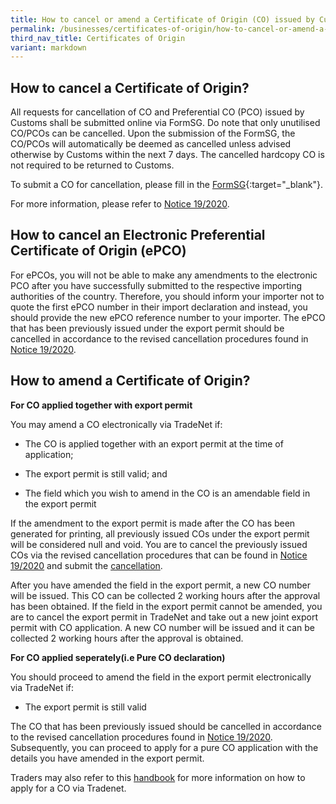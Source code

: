 ```yaml
---
title: How to cancel or amend a Certificate of Origin (CO) issued by Customs
permalink: /businesses/certificates-of-origin/how-to-cancel-or-amend-a-co/
third_nav_title: Certificates of Origin
variant: markdown
---
```

## How to cancel a Certificate of Origin?

All requests for cancellation of CO and Preferential CO (PCO) issued by Customs shall be submitted online via FormSG. Do note that only unutilised CO/PCOs can be cancelled. Upon the submission of the FormSG, the CO/PCOs will automatically be deemed as cancelled unless advised otherwise by Customs within the next 7 days. The cancelled hardcopy CO is not required to be returned to Customs.

To submit a CO for cancellation, please fill in the [FormSG](https://go.gov.sg/cancellationofco){:target="_blank"}.

For more information, please refer to [Notice 19/2020](/files/businesses/ttsb-roo/Notice_19_2020.pdf).


## How to cancel an Electronic Preferential Certificate of Origin (ePCO)

For ePCOs, you will not be able to make any amendments to the electronic PCO after you have successfully submitted to the respective importing authorities of the country. Therefore, you should inform your importer not to quote the first ePCO number in their import declaration and instead, you should provide the new ePCO reference number to your importer. The ePCO that has been previously issued under the export permit should be cancelled in accordance to the revised cancellation procedures found in [Notice 19/2020](/files/businesses/ttsb-roo/Notice_19_2020.pdf).

## How to amend a Certificate of Origin?

**For CO applied together with export permit**

You may amend a CO electronically via TradeNet if:

-   The CO is applied together with an export permit at the time of application;
    
-   The export permit is still valid; and
    
-   The field which you wish to amend in the CO is an amendable field in the export permit
    
If the amendment to the export permit is made after the CO has been generated for printing, all previously issued COs under the export permit will be considered null and void. You are to cancel the previously issued COs via the revised cancellation procedures that can be found in [Notice 19/2020](/files/businesses/ttsb-roo/Notice_19_2020.pdf) and submit the [cancellation](https://www.go.gov.sg/cancellationofco). 

After you have amended the field in the export permit, a new CO number will be issued. This CO can be collected 2 working hours after the approval has been obtained. If the field in the export permit cannot be amended, you are to cancel the export permit in TradeNet and take out a new joint export permit with CO application. A new CO number will be issued and it can be collected 2 working hours after the approval is obtained. 

**For CO applied seperately(i.e Pure CO declaration)**

You should proceed to amend the field in the export permit electronically via TradeNet if:

-   The export permit is still valid

The CO that has been previously issued should be cancelled in accordance to the revised cancellation procedures found in [Notice 19/2020](/files/businesses/ttsb-roo/Notice_19_2020.pdf). Subsequently, you can proceed to apply for a pure CO application with the details you have amended in the export permit.

Traders may also refer to this [handbook](/files/businesses/ttsb-roo/Handbook_on_the_Application_Procedures_for_a_Certificate_of_Origin_via_TradeNet_and_Related_Administrative_Matters_Aug_2024__clean_.pdf) for more information on how to apply for a CO via Tradenet.